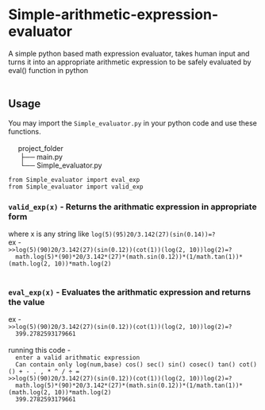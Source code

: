 # Simple-arithmetic-expression-evaluator
A simple python based math expression evaluator, takes human input and turns it into an appropriate arithmetic expression to be safely evaluated by eval() function in python <br><br>
## Usage

You may import the `Simple_evaluator.py` in your python code and use these functions. <br><br>
&nbsp;&nbsp;&nbsp;&nbsp;&nbsp;project_folder<br>
&nbsp;&nbsp;&nbsp;&nbsp;&nbsp; ├── main.py<br>
&nbsp;&nbsp;&nbsp;&nbsp;&nbsp;&nbsp;└── Simple_evaluator.py<br>
                 

`from Simple_evaluator import eval_exp`<br>
`from Simple_evaluator import valid_exp`

### `valid_exp(x)` - Returns the arithmatic expression in appropriate form<br>
where x is any string like `log(5)(95)20/3.142(27)(sin(0.14))=?`  <br>
  ex - <br>
  `>>log(5)(90)20/3.142(27)(sin(0.12))(cot(1))(log(2, 10))log(2)=?`  <br>
`  math.log(5)*(90)*20/3.142*(27)*(math.sin(0.12))*(1/math.tan(1))*(math.log(2, 10))*math.log(2)`<br><br>
### `eval_exp(x)` - Evaluates the arithmatic expression and returns the value <br>
ex - <br>
`>>log(5)(90)20/3.142(27)(sin(0.12))(cot(1))(log(2, 10))log(2)=?`  <br>
`  399.2782593179661`<br><br>
running this code -<br>
  `  enter a valid arithmatic expression` <br>
   `   Can contain only log(num,base) cos() sec() sin() cosec() tan() cot() () + - . , * ^ / ÷ = `<br>
`>>log(5)(90)20/3.142(27)(sin(0.12))(cot(1))(log(2, 10))log(2)=?`  <br>
`  math.log(5)*(90)*20/3.142*(27)*(math.sin(0.12))*(1/math.tan(1))*(math.log(2, 10))*math.log(2)`<br>
   `  399.2782593179661`
<br>
